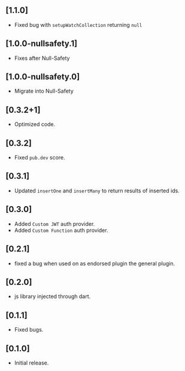 ## [1.1.0]
* Fixed bug with `setupWatchCollection` returning `null`
## [1.0.0-nullsafety.1]
* Fixes after Null-Safety

## [1.0.0-nullsafety.0]
* Migrate into Null-Safety

## [0.3.2+1]
* Optimized code.

## [0.3.2]
* Fixed `pub.dev` score.

## [0.3.1]
* Updated `insertOne` and `insertMany` to return results of inserted ids.

## [0.3.0]
* Added `Custom JWT` auth provider.
* Added `Custom Function` auth provider.

## [0.2.1]
* fixed a bug when used on as endorsed plugin the general plugin.

## [0.2.0]
* js library injected through dart.

## [0.1.1]
* Fixed bugs.

## [0.1.0]
* Initial release.
